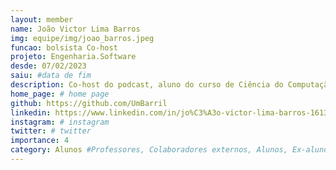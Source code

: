 ```yaml
---
layout: member
name: João Victor Lima Barros
img: equipe/img/joao_barros.jpeg
funcao: bolsista Co-host
projeto: Engenharia.Software 
desde: 07/02/2023
saiu: #data de fim
description: Co-host do podcast, aluno do curso de Ciência do Computação na Universidade Federal da Paraíba no Campu IV. Gosta de jogos eletrônicos como Factorio, Europa Universalis IV e Civilization VI. É MALUCO por programação e gosta muito de trabalhar no projeto Engenharia.Software.
home_page: # home page
github: https://github.com/UmBarril
linkedin: https://www.linkedin.com/in/jo%C3%A3o-victor-lima-barros-1613b0242/
instagram: # instagram
twitter: # twitter
importance: 4
category: Alunos #Professores, Colaboradores externos, Alunos, Ex-alunos
---
```

